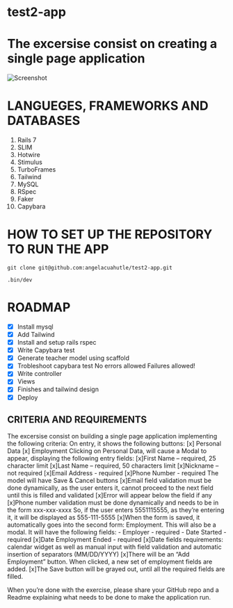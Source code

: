 # test2-app

# The excersise consist on creating a single page application 

![Screenshot](shoot-app.png)


# LANGUEGES, FRAMEWORKS AND DATABASES

1. Rails 7
2. SLIM
3. Hotwire
4. Stimulus
5. TurboFrames
6. Tailwind
7. MySQL
8. RSpec
9. Faker
10. Capybara


# HOW TO SET UP THE REPOSITORY TO RUN THE APP 
   `git clone git@github.com:angelacuahutle/test2-app.git`

  `.bin/dev`


# ROADMAP

- [x] Install mysql
- [x] Add Tailwind
- [x] Install and setup rails rspec
- [x] Write Capybara test
- [x] Generate teacher model using scaffold
- [x] Trobleshoot capybara test
  No errors allowed
  Failures allowed!
- [x] Write controller
- [x] Views
- [x] Finishes and tailwind design 
- [x] Deploy 

## CRITERIA AND REQUIREMENTS

The excersise consist on building a single page application implementing the following criteria:
  On entry, it shows the following buttons:
      [x] Personal Data
      [x] Employment
  Clicking on Personal Data, will cause a Modal to appear, displaying the following entry fields:
      [x]First Name – required, 25 character limit
      [x]Last Name – required, 50 characters limit
      [x]Nickname – not required
      [x]Email Address - required
      [x]Phone Number - required
  The model will have Save & Cancel buttons
      [x]Email field validation must be done dynamically, as the user enters it, cannot proceed to the
      next field until this is filled and validated 
      [x]Error will appear below the field if any
      [x]Phone number validation must be done dynamically and needs to be in the form xxx-xxx-xxxx
      So, if the user enters 5551115555, as they’re entering it, it will be displayed as 555-111-5555
      [x]When the form is saved, it automatically goes into the second form: Employment. This will also
      be a modal. It will have the following fields:
          - Employer - required
          - Date Started - required
      [x]Date Employment Ended - required
      [x]Date fields requirements: calendar widget as well as manual input with field validation and
      automatic insertion of separators (MM/DD/YYYY)
      [x]There will be an “Add Employment” button. When clicked, a new set of employment fields are added.
      [x]The Save button will be grayed out, until all the required fields are filled.
      

When you’re done with the exercise, please share your GitHub repo and a Readme explaining
what needs to be done to make the application run.